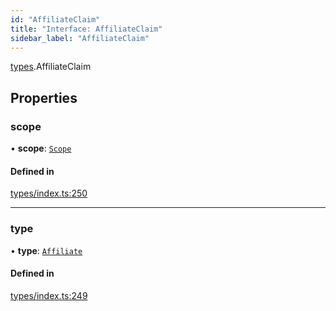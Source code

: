 ```yaml
---
id: "AffiliateClaim"
title: "Interface: AffiliateClaim"
sidebar_label: "AffiliateClaim"
---
```


[types](../../../modules/Types/Types.md).AffiliateClaim

## Properties

### scope

• **scope**: [`Scope`](../Scope/Scope.md)

#### Defined in

[types/index.ts:250](https://github.com/PolymeshAssociation/polymesh-sdk/blob/720afb69c/src/types/index.ts#L250)

___

### type

• **type**: [`Affiliate`](../../../enums/Types/ClaimType/ClaimType.md#affiliate)

#### Defined in

[types/index.ts:249](https://github.com/PolymeshAssociation/polymesh-sdk/blob/720afb69c/src/types/index.ts#L249)
